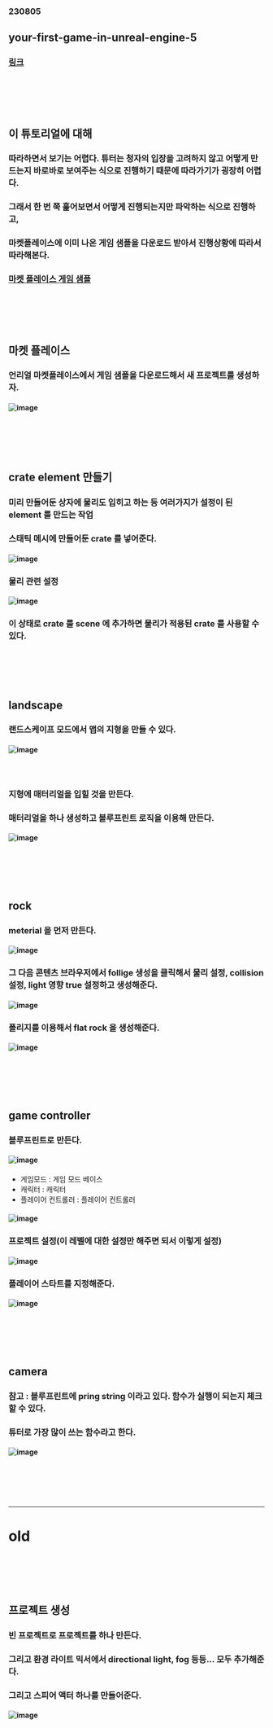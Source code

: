 ### 230805
## your-first-game-in-unreal-engine-5
### [링크](https://dev.epicgames.com/community/learning/tutorials/e2V/your-first-game-in-unreal-engine-5)
### <br/><br/></br>

## 이 튜토리얼에 대해
### 따라하면서 보기는 어렵다. 튜터는 청자의 입장을 고려하지 않고 어떻게 만드는지 바로바로 보여주는 식으로 진행하기 때문에 따라가기가 굉장히 어렵다.
### 그래서 한 번 쭉 훑어보면서 어떻게 진행되는지만 파악하는 식으로 진행하고, 
### 마켓플레이스에 이미 나온 게임 샘플을 다운로드 받아서 진행상황에 따라서 따라해본다.
### [마켓 플레이스 게임 샘플](https://www.unrealengine.com/marketplace/ko/product/stack-o-bot?sessionInvalidated=true)
### <br/><br/><br/>

## 마켓 플레이스
### 언리얼 마켓플레이스에서 게임 샘플을 다운로드해서 새 프로젝트를 생성하자.
#### ![image](https://github.com/Shin-jongwhan/unreal_engine/assets/62974484/f19c831c-9b9a-4aef-a2e1-e3c49e5ac449)
### <br/><br/><br/>

## crate element 만들기
### 미리 만들어둔 상자에 물리도 입히고 하는 등 여러가지가 설정이 된 element 를 만드는 작업
### 스태틱 메시에 만들어둔 crate 를 넣어준다.
#### ![image](https://github.com/Shin-jongwhan/unreal_engine/assets/62974484/878c3b4b-352a-435a-8e64-986a0d7de749)
### 물리 관련 설정
#### ![image](https://github.com/Shin-jongwhan/unreal_engine/assets/62974484/78d30757-d595-4fb3-ba5d-76f4ce775def)
### 이 상태로 crate 를 scene 에 추가하면 물리가 적용된 crate 를 사용할 수 있다.
### <br/><br/><br/>

## landscape 
### 랜드스케이프 모드에서 맵의 지형을 만들 수 있다.
#### ![image](https://github.com/Shin-jongwhan/unreal_engine/assets/62974484/cdf10040-c65b-483f-947a-4264395c4e8e)
### <br/>
### 지형에 매터리얼을 입힐 것을 만든다.
### 매터리얼을 하나 생성하고 블루프린트 로직을 이용해 만든다.
#### ![image](https://github.com/Shin-jongwhan/unreal_engine/assets/62974484/3169e24a-cbeb-47a2-bc2c-503937009564)
### <br/><br/><br/>

## rock
### meterial 을 먼저 만든다.
#### ![image](https://github.com/Shin-jongwhan/unreal_engine/assets/62974484/cae88978-c048-40b0-a90b-a1332d02b6ed)
### 그 다음 콘텐츠 브라우저에서 follige 생성을 클릭해서 물리 설정, collision 설정, light 영향 true 설정하고 생성해준다.
#### ![image](https://github.com/Shin-jongwhan/unreal_engine/assets/62974484/bf3ed563-7d3b-40e1-bbbe-bccf71c13fac)
### 폴리지를 이용해서 flat rock 을 생성해준다.
#### ![image](https://github.com/Shin-jongwhan/unreal_engine/assets/62974484/860212c6-a7aa-47cd-9136-2ac5d7d95216)
### <br/><br/><br/>

## game controller
### 블루프린트로 만든다.
#### ![image](https://github.com/Shin-jongwhan/unreal_engine/assets/62974484/671357a4-028f-4388-8867-5f90a6540ba1)
- 게임모드 : 게임 모드 베이스
- 캐릭터 : 캐릭터
- 플레이어 컨트롤러 : 플레이어 컨트롤러
#### ![image](https://github.com/Shin-jongwhan/unreal_engine/assets/62974484/d4a533b7-0ffa-484b-ac8a-c451f9f8c26e)
### 프로젝트 설정(이 레벨에 대한 설정만 해주면 되서 이렇게 설정)
#### ![image](https://github.com/Shin-jongwhan/unreal_engine/assets/62974484/0a96ca31-4eab-4b08-909e-33f44de40504)
### 플레이어 스타트를 지정해준다.
#### ![image](https://github.com/Shin-jongwhan/unreal_engine/assets/62974484/f7670602-f60e-4790-9278-1f84b353b993)
### <br/><br/><br/>

## camera
### 참고 : 블루프린트에 pring string 이라고 있다. 함수가 실행이 되는지 체크할 수 있다.
### 튜터로 가장 많이 쓰는 함수라고 한다.
#### ![image](https://github.com/Shin-jongwhan/unreal_engine/assets/62974484/8e89ccdb-82ec-43e8-a22e-0ca34eef75f5)

















### <br/><br/><br/>
-----------------------------

# old
### <br/><br/><br/>

## 프로젝트 생성
### 빈 프로젝트로 프로젝트를 하나 만든다.
### 그리고 환경 라이트 믹서에서 directional light, fog 등등... 모두 추가해준다.
### 그리고 스피어 액터 하나를 만들어준다.
#### ![image](https://github.com/Shin-jongwhan/unreal_engine/assets/62974484/2e90a690-22dc-43c9-864c-c5b30eed3c21)
### <br/><br/><br/>
